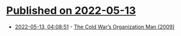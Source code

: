# [Published on 2022-05-13](index.md)

* [2022-05-13, 04:08:51](https://news.ycombinator.com/item?id=31363214) - [The Cold War’s Organization Man (2009)](https://www.neh.gov/humanities/2009/septemberoctober/feature/the-cold-war%E2%80%99s-organization-man)
